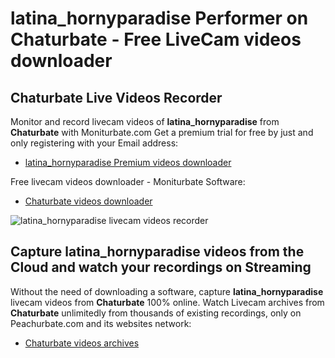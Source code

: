 # latina_hornyparadise Performer on Chaturbate - Free LiveCam videos downloader

## Chaturbate Live Videos Recorder

Monitor and record livecam videos of **latina_hornyparadise** from **Chaturbate** with Moniturbate.com
Get a premium trial for free by just and only registering with your Email address:
* [latina_hornyparadise Premium videos downloader](https://moniturbate.com/request-demo-licence-key.html)

Free livecam videos downloader - Moniturbate Software:
* [Chaturbate videos downloader](https://moniturbate.com/moniturbate-download-software.html)

![latina_hornyparadise livecam videos recorder](https://peachurnet.com/templates/moniturbate-software.png)


## Capture latina_hornyparadise videos from the Cloud and watch your recordings on Streaming

Without the need of downloading a software, capture **latina_hornyparadise** livecam videos from **Chaturbate** 100% online.
Watch Livecam archives from **Chaturbate** unlimitedly from thousands of existing recordings, only on Peachurbate.com and its websites network:
* [Chaturbate videos archives](https://peachurnet.com/)